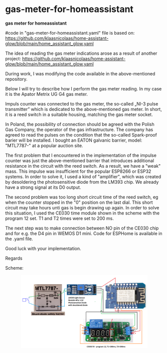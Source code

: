 # gas-meter-for-homeassistant
<b>gas meter for homeassistant</b>

#code in "gas-meter-for-homeassistant.yaml" file is based on: https://github.com/klaasnicolaas/home-assistant-glow/blob/main/home_assistant_glow.yaml

The idea of reading the gas meter indications arose as a result of another project: https://github.com/klaasnicolaas/home-assistant-glow/blob/main/home_assistant_glow.yaml

During work, I was modifying the code available in the above-mentioned repository.

Below I will try to describe how I perform the gas meter reading. In my case it is the Apator Metrix UG G4 gas meter.

Impuls counter was connected to the gas meter, the so-called „NI-3 pulse transmitter” which is dedicated to the above-mentioned gas meter. In short, it is a reed switch in a suitable housing, matching the gas meter socket.

In Poland, the possibility of connection should be agreed with the Polish Gas Company, the operator of the gas infrastructure. The company has agreed to read the pulses on the condition that the so-called Spark-proof barier will be installed. I bought an EATON galvanic barrier, model: "MTL7787-" at a popular auction site.

The first problem that I encountered in the implementation of the impulse counter was just the above-mentioned barrier that introduces additional resistance in the circuit with the reed switch. As a result, we have a "weak" mass. This impulse was insufficient for the popular ESP8266 or ESP32 systems. In order to solve it, I used a kind of "amplifier", which was created by desoldering the photosensitive diode from the LM393 chip. We already have a strong signal at its D0 output.

The second problem was too long short circuit time of the reed switch, eg when the counter stopped in the "0" position on the last dial. This short circuit may take hours unti gas is begin drawing up again. In order to solve this situation, I used the CE030 time module shown in the scheme with the program 12 set. T1 and T2 times were set to 200 ms.

The next step was to make connection between NO pin of the CE030 chip and for e.g. the D4 pin in WEMOS D1 mini. Code for ESPHome is available in the .yaml file.

Good luck with your implementation.

Regards

Scheme:
<p align="center">
  <img width="80%" src="scheme.png">
</p>
